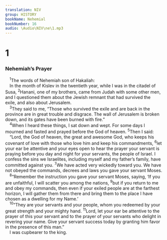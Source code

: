 ```yaml
---
translation: NIV
group: HISTORY
bookName: Nehemial 
bookNumber: 16
audio: \Audio\NIV\ne\1.mp3
---
```


<div class="title"><h1>1</h1><h3>Nehemiah’s Prayer </h3></div>
<span class="verse ne_1_1"> <sup>1</sup>The words of Nehemiah son of Hakaliah: <br/> In the month of Kislev in the twentieth year, while I was in the citadel of Susa, </span>
<span class="verse ne_1_2"><sup>2</sup>Hanani, one of my brothers, came from Judah with some other men, and I questioned them about the Jewish remnant that had survived the exile, and also about Jerusalem. <br/></span>
<span class="verse ne_1_3"> <sup>3</sup>They said to me, “Those who survived the exile and are back in the province are in great trouble and disgrace. The wall of Jerusalem is broken down, and its gates have been burned with fire.” <br/></span>
<span class="verse ne_1_4"> <sup>4</sup>When I heard these things, I sat down and wept. For some days I mourned and fasted and prayed before the God of heaven. </span>
<span class="verse ne_1_5"><sup>5</sup>Then I said: <br/> “Lord, the God of heaven, the great and awesome God, who keeps his covenant of love with those who love him and keep his commandments, </span>
<span class="verse ne_1_6"><sup>6</sup>let your ear be attentive and your eyes open to hear the prayer your servant is praying before you day and night for your servants, the people of Israel. I confess the sins we Israelites, including myself and my father’s family, have committed against you. </span>
<span class="verse ne_1_7"><sup>7</sup>We have acted very wickedly toward you. We have not obeyed the commands, decrees and laws you gave your servant Moses. <br/></span>
<span class="verse ne_1_8"> <sup>8</sup>“Remember the instruction you gave your servant Moses, saying, ‘If you are unfaithful, I will scatter you among the nations, </span>
<span class="verse ne_1_9"><sup>9</sup>but if you return to me and obey my commands, then even if your exiled people are at the farthest horizon, I will gather them from there and bring them to the place I have chosen as a dwelling for my Name.’ <br/></span>
<span class="verse ne_1_10"> <sup>10</sup>“They are your servants and your people, whom you redeemed by your great strength and your mighty hand. </span>
<span class="verse ne_1_11"><sup>11</sup>Lord, let your ear be attentive to the prayer of this your servant and to the prayer of your servants who delight in revering your name. Give your servant success today by granting him favor in the presence of this man.” <br/> I was cupbearer to the king. <br/></span>

